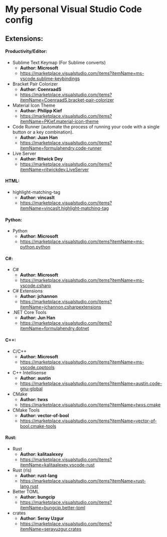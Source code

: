 # My personal Visual Studio Code config

## Extensions:
#### Productivity/Editor:
  - Sublime Text Keymap (For Sublime converts) 
    - **Author: Microsoft**
    - https://marketplace.visualstudio.com/items?itemName=ms-vscode.sublime-keybindings
  - Bracket Pair Colorizer 
    - **Author: CoenraadS**
    - https://marketplace.visualstudio.com/items?itemName=CoenraadS.bracket-pair-colorizer
  - Material Icon Theme 
    - **Author: Philipp Kief**
    - https://marketplace.visualstudio.com/items?itemName=PKief.material-icon-theme
  - Code Runner (automate the process of running your code with a single button or a key combination). 
    - **Author: Juan Han**
    - https://marketplace.visualstudio.com/items?itemName=formulahendry.code-runner
  - Live Server
    - **Author: Ritwick Dey**
    - https://marketplace.visualstudio.com/items?itemName=ritwickdey.LiveServer

#### HTML:
  - highlight-matching-tag
      - **Author: vincaslt**
      - https://marketplace.visualstudio.com/items?itemName=vincaslt.highlight-matching-tag
      
#### Python:
  - Python
    - **Author: Microsoft**
    - https://marketplace.visualstudio.com/items?itemName=ms-python.python
    
#### C#:
  - C#
    - **Author: Microsoft**
    - https://marketplace.visualstudio.com/items?itemName=ms-vscode.csharp
  - C# Extensions
    - **Author: jchannon**
    - https://marketplace.visualstudio.com/items?itemName=jchannon.csharpextensions
  - .NET Core Tools
    - **Author: Jun Han**
    - https://marketplace.visualstudio.com/items?itemName=formulahendry.dotnet
    
#### C++:
  - C/C++
    - **Author: Microsoft**
    - https://marketplace.visualstudio.com/items?itemName=ms-vscode.cpptools
  - C++ Intellisense
    - **Author: austin**
    - https://marketplace.visualstudio.com/items?itemName=austin.code-gnu-global
  - CMake
    - **Author: twxs**
    - https://marketplace.visualstudio.com/items?itemName=twxs.cmake
  - CMake Tools
    - **Author: vector-of-bool**
    - https://marketplace.visualstudio.com/items?itemName=vector-of-bool.cmake-tools

#### Rust:
  - Rust
    - **Author: kalitaalexey**
    - https://marketplace.visualstudio.com/items?itemName=kalitaalexey.vscode-rust
  - Rust (rls)
    - **Author: rust-lang**
    - https://marketplace.visualstudio.com/items?itemName=rust-lang.rust
  - Better TOML
    - **Author: bungcip**
    - https://marketplace.visualstudio.com/items?itemName=bungcip.better-toml
  - crates
    - **Author: Seray Uzgur**
    - https://marketplace.visualstudio.com/items?itemName=serayuzgur.crates
